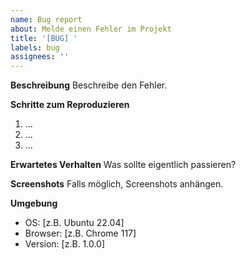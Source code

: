 ```yaml
---
name: Bug report
about: Melde einen Fehler im Projekt
title: '[BUG] '
labels: bug
assignees: ''
---
```


**Beschreibung**
Beschreibe den Fehler.

**Schritte zum Reproduzieren**

1. ...
2. ...
3. ...

**Erwartetes Verhalten**
Was sollte eigentlich passieren?

**Screenshots**
Falls möglich, Screenshots anhängen.

**Umgebung**

- OS: [z.B. Ubuntu 22.04]
- Browser: [z.B. Chrome 117]
- Version: [z.B. 1.0.0]
